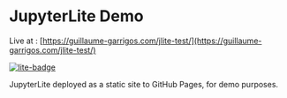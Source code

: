 # JupyterLite Demo 

Live at : [https://guillaume-garrigos.com/jlite-test/](https://guillaume-garrigos.com/jlite-test/)

[![lite-badge](https://jupyterlite.rtfd.io/en/latest/_static/badge.svg)](https://jupyterlite.github.io/demo)

JupyterLite deployed as a static site to GitHub Pages, for demo purposes.

